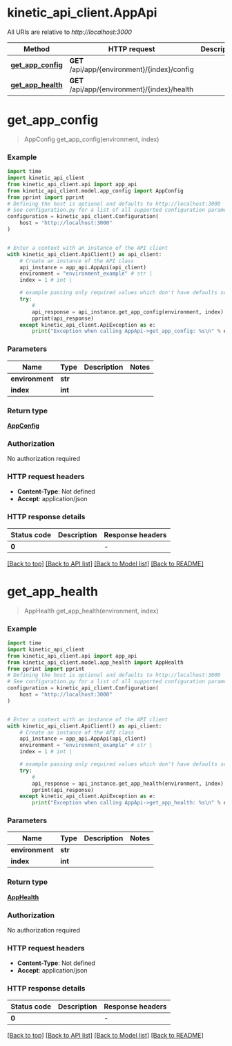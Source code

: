 # kinetic_api_client.AppApi

All URIs are relative to *http://localhost:3000*

Method | HTTP request | Description
------------- | ------------- | -------------
[**get_app_config**](AppApi.md#get_app_config) | **GET** /api/app/{environment}/{index}/config | 
[**get_app_health**](AppApi.md#get_app_health) | **GET** /api/app/{environment}/{index}/health | 


# **get_app_config**
> AppConfig get_app_config(environment, index)



### Example


```python
import time
import kinetic_api_client
from kinetic_api_client.api import app_api
from kinetic_api_client.model.app_config import AppConfig
from pprint import pprint
# Defining the host is optional and defaults to http://localhost:3000
# See configuration.py for a list of all supported configuration parameters.
configuration = kinetic_api_client.Configuration(
    host = "http://localhost:3000"
)


# Enter a context with an instance of the API client
with kinetic_api_client.ApiClient() as api_client:
    # Create an instance of the API class
    api_instance = app_api.AppApi(api_client)
    environment = "environment_example" # str | 
    index = 1 # int | 

    # example passing only required values which don't have defaults set
    try:
        # 
        api_response = api_instance.get_app_config(environment, index)
        pprint(api_response)
    except kinetic_api_client.ApiException as e:
        print("Exception when calling AppApi->get_app_config: %s\n" % e)
```


### Parameters

Name | Type | Description  | Notes
------------- | ------------- | ------------- | -------------
 **environment** | **str**|  |
 **index** | **int**|  |

### Return type

[**AppConfig**](AppConfig.md)

### Authorization

No authorization required

### HTTP request headers

 - **Content-Type**: Not defined
 - **Accept**: application/json


### HTTP response details

| Status code | Description | Response headers |
|-------------|-------------|------------------|
**0** |  |  -  |

[[Back to top]](#) [[Back to API list]](../README.md#documentation-for-api-endpoints) [[Back to Model list]](../README.md#documentation-for-models) [[Back to README]](../README.md)

# **get_app_health**
> AppHealth get_app_health(environment, index)



### Example


```python
import time
import kinetic_api_client
from kinetic_api_client.api import app_api
from kinetic_api_client.model.app_health import AppHealth
from pprint import pprint
# Defining the host is optional and defaults to http://localhost:3000
# See configuration.py for a list of all supported configuration parameters.
configuration = kinetic_api_client.Configuration(
    host = "http://localhost:3000"
)


# Enter a context with an instance of the API client
with kinetic_api_client.ApiClient() as api_client:
    # Create an instance of the API class
    api_instance = app_api.AppApi(api_client)
    environment = "environment_example" # str | 
    index = 1 # int | 

    # example passing only required values which don't have defaults set
    try:
        # 
        api_response = api_instance.get_app_health(environment, index)
        pprint(api_response)
    except kinetic_api_client.ApiException as e:
        print("Exception when calling AppApi->get_app_health: %s\n" % e)
```


### Parameters

Name | Type | Description  | Notes
------------- | ------------- | ------------- | -------------
 **environment** | **str**|  |
 **index** | **int**|  |

### Return type

[**AppHealth**](AppHealth.md)

### Authorization

No authorization required

### HTTP request headers

 - **Content-Type**: Not defined
 - **Accept**: application/json


### HTTP response details

| Status code | Description | Response headers |
|-------------|-------------|------------------|
**0** |  |  -  |

[[Back to top]](#) [[Back to API list]](../README.md#documentation-for-api-endpoints) [[Back to Model list]](../README.md#documentation-for-models) [[Back to README]](../README.md)

